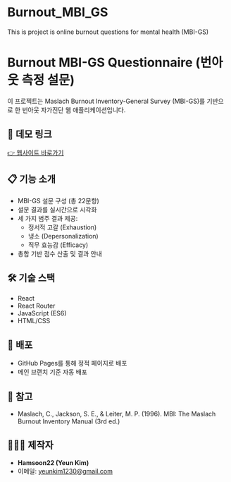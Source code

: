 # Burnout_MBI_GS
This is project is online burnout questions for mental health (MBI-GS)
# Burnout MBI-GS Questionnaire (번아웃 측정 설문)

이 프로젝트는 Maslach Burnout Inventory-General Survey (MBI-GS)를 기반으로 한 번아웃 자가진단 웹 애플리케이션입니다.

## 🔗 데모 링크

[👉 웹사이트 바로가기](https://hamsoon22.github.io/Burnout_MBI_GS)

## 📋 기능 소개

- MBI-GS 설문 구성 (총 22문항)
- 설문 결과를 실시간으로 시각화
- 세 가지 범주 결과 제공:
  - 정서적 고갈 (Exhaustion)
  - 냉소 (Depersonalization)
  - 직무 효능감 (Efficacy)
- 총합 기반 점수 산출 및 결과 안내

## 🛠️ 기술 스택

- React
- React Router
- JavaScript (ES6)
- HTML/CSS


## 🚀 배포

- GitHub Pages를 통해 정적 페이지로 배포
- 메인 브랜치 기준 자동 배포

## 📑 참고

- Maslach, C., Jackson, S. E., & Leiter, M. P. (1996). MBI: The Maslach Burnout Inventory Manual (3rd ed.)

## 👩🏻‍💻 제작자

- **Hamsoon22 (Yeun Kim)**  
- 이메일: yeunkim1230@gmail.com


